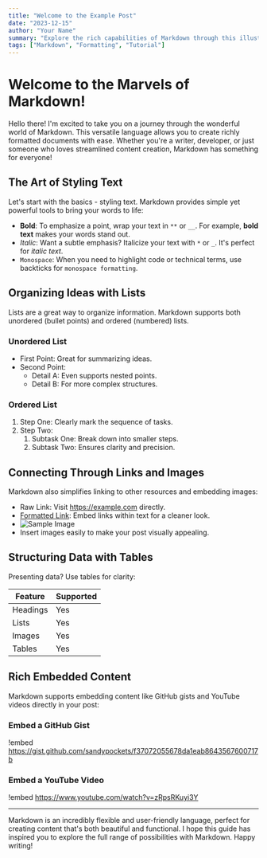 ```yaml
---
title: "Welcome to the Example Post"
date: "2023-12-15"
author: "Your Name"
summary: "Explore the rich capabilities of Markdown through this illustrative guide."
tags: ["Markdown", "Formatting", "Tutorial"]
---
```


# Welcome to the Marvels of Markdown!

Hello there! I'm excited to take you on a journey through the wonderful world of Markdown. This versatile language allows you to create richly formatted documents with ease. Whether you're a writer, developer, or just someone who loves streamlined content creation, Markdown has something for everyone!

## The Art of Styling Text

Let's start with the basics - styling text. Markdown provides simple yet powerful tools to bring your words to life:

- **Bold**: To emphasize a point, wrap your text in `**` or `__`. For example, **bold text** makes your words stand out.
- _Italic_: Want a subtle emphasis? Italicize your text with `*` or `_`. It's perfect for _italic text_.
- `Monospace`: When you need to highlight code or technical terms, use backticks for `monospace formatting`.

## Organizing Ideas with Lists

Lists are a great way to organize information. Markdown supports both unordered (bullet points) and ordered (numbered) lists.

### Unordered List

- First Point: Great for summarizing ideas.
- Second Point:
    - Detail A: Even supports nested points.
    - Detail B: For more complex structures.

### Ordered List

1. Step One: Clearly mark the sequence of tasks.
2. Step Two:
    1. Subtask One: Break down into smaller steps.
    2. Subtask Two: Ensures clarity and precision.

## Connecting Through Links and Images

Markdown also simplifies linking to other resources and embedding images:

- Raw Link: Visit https://example.com directly.
- [Formatted Link](https://example.com): Embed links within text for a cleaner look.
- ![Sample Image](../example.png)
- Insert images easily to make your post visually appealing.

## Structuring Data with Tables

Presenting data? Use tables for clarity:

| Feature   | Supported |
|-----------|-----------|
| Headings  | Yes       |
| Lists     | Yes       |
| Images    | Yes       |
| Tables    | Yes       |

## Rich Embedded Content

Markdown supports embedding content like GitHub gists and YouTube videos directly in your post:

### Embed a GitHub Gist

!embed https://gist.github.com/sandypockets/f37072055678da1eab8643567600717b

### Embed a YouTube Video

!embed https://www.youtube.com/watch?v=zRpsRKuyi3Y

---

Markdown is an incredibly flexible and user-friendly language, perfect for creating content that's both beautiful and functional. I hope this guide has inspired you to explore the full range of possibilities with Markdown. Happy writing!
